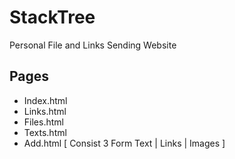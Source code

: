 # StackTree
Personal File and Links Sending Website

## Pages
* Index.html
* Links.html
* Files.html
* Texts.html
* Add.html [ Consist 3 Form Text | Links | Images ] 
